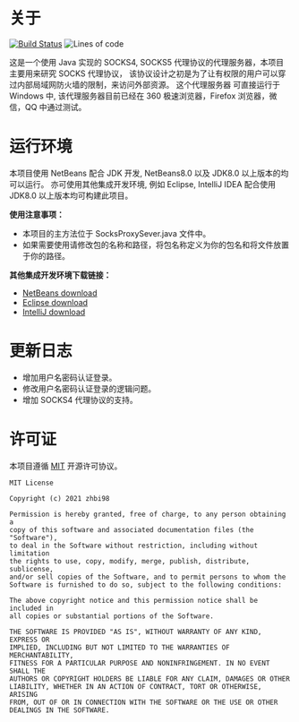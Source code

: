 
# 关于

[![Build Status](https://travis-ci.com/zhbi98/SocksProxySever.svg?branch=master)](https://travis-ci.com/zhbi98/SocksProxySever)
![Lines of code](https://img.shields.io/tokei/lines/github/zhbi98/SocksProxySever)

这是一个使用 Java 实现的 SOCKS4, SOCKS5 代理协议的代理服务器，本项目主要用来研究 SOCKS 代理协议，
该协议设计之初是为了让有权限的用户可以穿过内部局域网防火墙的限制，来访问外部资源。 这个代理服务器
可直接运行于 Windows 中, 该代理服务器目前已经在 360 极速浏览器，Firefox 浏览器，微信，QQ 中通过测试。


# 运行环境

本项目使用 NetBeans 配合 JDK 开发, NetBeans8.0 以及 JDK8.0 以上版本的均可以运行。
亦可使用其他集成开发环境, 例如 Eclipse, IntelliJ IDEA 配合使用 JDK8.0 以上版本均可构建此项目。

**使用注意事项：**

- 本项目的主方法位于 SocksProxySever.java 文件中。
- 如果需要使用请修改包的名称和路径，将包名称定义为你的包名和将文件放置于你的路径。


**其他集成开发环境下载链接：**
- [NetBeans download](https://netbeans.apache.org//)
- [Eclipse download](https://www.eclipse.org/downloads/)
- [IntelliJ download](https://www.jetbrains.com/zh-cn/idea/promo/)


# 更新日志
- 增加用户名密码认证登录。
- 修改用户名密码认证登录的逻辑问题。
- 增加 SOCKS4 代理协议的支持。


# 许可证

本项目遵循 [MIT](https://opensource.org/licenses/MIT) 开源许可协议。

```
MIT License

Copyright (c) 2021 zhbi98

Permission is hereby granted, free of charge, to any person obtaining a
copy of this software and associated documentation files (the "Software"),
to deal in the Software without restriction, including without limitation
the rights to use, copy, modify, merge, publish, distribute, sublicense,
and/or sell copies of the Software, and to permit persons to whom the
Software is furnished to do so, subject to the following conditions:

The above copyright notice and this permission notice shall be included in
all copies or substantial portions of the Software.

THE SOFTWARE IS PROVIDED "AS IS", WITHOUT WARRANTY OF ANY KIND, EXPRESS OR
IMPLIED, INCLUDING BUT NOT LIMITED TO THE WARRANTIES OF MERCHANTABILITY,
FITNESS FOR A PARTICULAR PURPOSE AND NONINFRINGEMENT. IN NO EVENT SHALL THE
AUTHORS OR COPYRIGHT HOLDERS BE LIABLE FOR ANY CLAIM, DAMAGES OR OTHER
LIABILITY, WHETHER IN AN ACTION OF CONTRACT, TORT OR OTHERWISE, ARISING
FROM, OUT OF OR IN CONNECTION WITH THE SOFTWARE OR THE USE OR OTHER
DEALINGS IN THE SOFTWARE.
```

